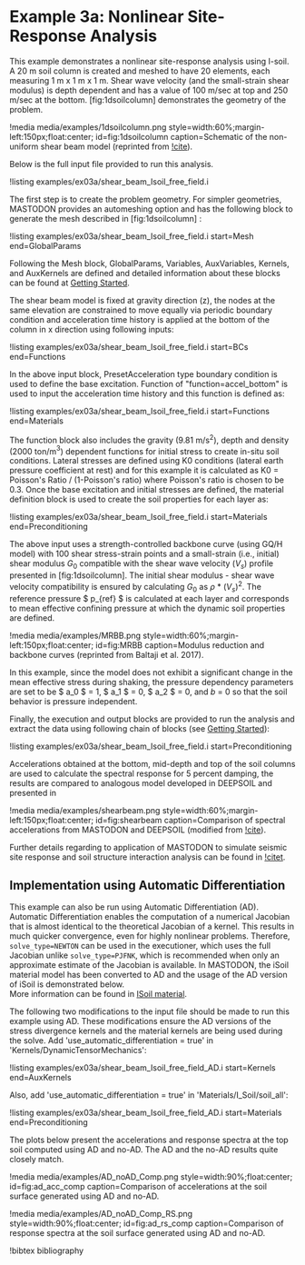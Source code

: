 # Example 3a: Nonlinear Site-Response Analysis

This example demonstrates a nonlinear site-response analysis using I-soil. A 20 m soil column is
created and meshed to have 20 elements, each measuring 1 m x 1 m x 1 m. Shear wave velocity (and the
small-strain shear modulus) is depth dependent and has a value of 100 m/sec at top and 250 m/sec at
the bottom. [fig:1dsoilcolumn] demonstrates the geometry of the problem.

!media media/examples/1dsoilcolumn.png
       style=width:60%;margin-left:150px;float:center;
       id=fig:1dsoilcolumn
       caption=Schematic of the non-uniform shear beam model (reprinted from
               [!cite](baltaji2017nonlinear)).

Below is the full input file provided to run this analysis.

!listing examples/ex03a/shear_beam_Isoil_free_field.i

The first step is to create the problem geometry. For simpler geometries, MASTODON provides an
automeshing option and has the following block to generate the mesh described in [fig:1dsoilcolumn] :

!listing examples/ex03a/shear_beam_Isoil_free_field.i
         start=Mesh
         end=GlobalParams

Following the Mesh block, GlobalParams, Variables, AuxVariables, Kernels, and AuxKernels are defined
and detailed information about these blocks can be found at [Getting Started](manuals/user/index.md).

The shear beam model is fixed at gravity direction (z), the nodes at the same elevation are
constrained to move equally via periodic boundary condition and acceleration time history is applied
at the bottom of the column in x direction using following inputs:

!listing examples/ex03a/shear_beam_Isoil_free_field.i
         start=BCs
         end=Functions

In the above input block, PresetAcceleration type boundary condition is used to define the base
excitation. Function of "function=accel_bottom" is used to input the acceleration time history and
this function is defined as:

!listing examples/ex03a/shear_beam_Isoil_free_field.i
         start=Functions
         end=Materials

The function block also includes the gravity (9.81 m/s$^2$), depth and density (2000 ton/m$^3$)
dependent functions for initial stress to create in-situ soil conditions. Lateral stresses are
defined using K0 conditions (lateral earth pressure coefficient at rest) and for this example it is
calculated as K0 = Poisson's Ratio / (1-Poisson's ratio) where Poisson's ratio is chosen to be
0.3. Once the base excitation and initial stresses are defined, the material definition block is used
to create the soil properties for each layer as:

!listing examples/ex03a/shear_beam_Isoil_free_field.i
         start=Materials
         end=Preconditioning

The above input uses a strength-controlled backbone curve (using GQ/H model) with 100 shear
stress-strain points and a small-strain (i.e., initial) shear modulus $G_0$ compatible with the shear
wave velocity $(V_s)$ profile presented in [fig:1dsoilcolumn]. The initial shear modulus - shear wave
velocity compatibility is ensured by calculating $G_0$ as $\rho$ * $(V_s)^2$. The reference pressure
$ p_{ref} $ is calculated at each layer and corresponds to mean effective confining pressure at which
the dynamic soil properties are defined.

!media media/examples/MRBB.png
       style=width:60%;margin-left:150px;float:center;
       id=fig:MRBB
       caption=Modulus reduction and backbone curves (reprinted from Baltaji et al. 2017).

In this example, since the model does not exhibit a significant change in the mean effective stress
during shaking, the pressure dependency parameters are set to be $ a_0 $ = 1, $ a_1 $ = 0, $ a_2 $ =
0, and $b$ = 0 so that the soil behavior is pressure independent.

Finally, the execution and output blocks are provided to run the analysis and extract the data using
following chain of blocks (see [Getting Started](manuals/user/index.md)):

!listing examples/ex03a/shear_beam_Isoil_free_field.i
         start=Preconditioning

Accelerations obtained at the bottom, mid-depth and top of the soil columns are used to calculate the
spectral response for 5 percent damping, the results are compared to analogous model developed in
DEEPSOIL and presented in

!media media/examples/shearbeam.png
       style=width:60%;margin-left:150px;float:center;
       id=fig:shearbeam
       caption=Comparison of spectral accelerations from MASTODON and DEEPSOIL (modified from
               [!cite](baltaji2017nonlinear)).

Further details regarding to application of MASTODON to simulate seismic site response and soil
structure interaction analysis can be found in [!citet](baltaji2017nonlinear).

## Implementation using Automatic Differentiation

This example can also be run using Automatic Differentiation (AD). Automatic Differentiation
enables the computation of a numerical Jacobian that is almost identical to the theoretical
Jacobian of a kernel. This results in much quicker convergence, even for highly nonlinear
problems. Therefore, `solve_type=NEWTON` can be used in the executioner, which uses
the full Jacobian unlike `solve_type=PJFNK`, which is recommended when only an approximate
estimate of the Jacobian is available. In MASTODON, the iSoil material model has been
converted to AD and the usage of the AD version of iSoil is demonstrated below.  
More information can be found in [ISoil material](source/materials/ADComputeISoilStress.md).

The following two modifications to the input file should be made to run this example using AD.
These modifications ensure the AD versions of the stress divergence kernels and the
material kernels are being used during the solve. Add 'use_automatic_differentiation = true'
in 'Kernels/DynamicTensorMechanics':

!listing examples/ex03a/shear_beam_Isoil_free_field_AD.i
         start=Kernels
         end=AuxKernels

Also, add 'use_automatic_differentiation = true' in 'Materials/I_Soil/soil_all':

!listing examples/ex03a/shear_beam_Isoil_free_field_AD.i
         start=Materials
         end=Preconditioning

The plots below present the accelerations and response spectra at the top soil computed
using AD and no-AD. The AD and the no-AD results quite closely match.

!media media/examples/AD_noAD_Comp.png
       style=width:90%;float:center;
       id=fig:ad_acc_comp
       caption=Comparison of accelerations at the soil surface generated using AD and no-AD.

!media media/examples/AD_noAD_Comp_RS.png
       style=width:90%;float:center;
       id=fig:ad_rs_comp
       caption=Comparison of response spectra at the soil surface generated using AD and no-AD.

!bibtex bibliography
